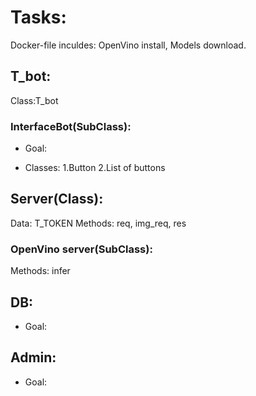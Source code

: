 # Tasks:
Docker-file inculdes: OpenVino install, Models download.

## T_bot:
Class:T_bot

### InterfaceBot(SubClass):
* Goal:

* Classes:
	1.Button
	2.List of buttons

## Server(Class):
Data: T_TOKEN
Methods: req, img_req, res

### OpenVino server(SubClass):

Methods: infer

## DB:
* Goal:

## Admin:
* Goal:
